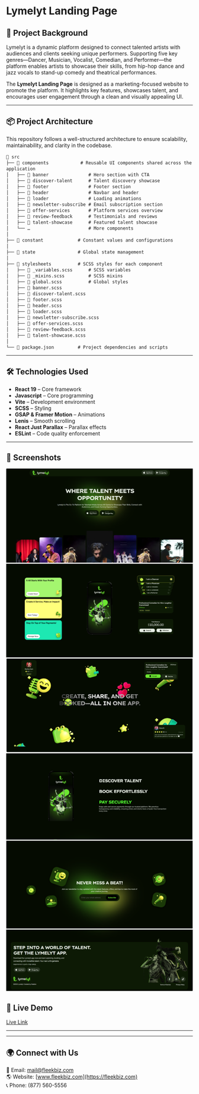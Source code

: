 # Lymelyt Landing Page

## 🌟 Project Background
Lymelyt is a dynamic platform designed to connect talented artists with audiences and clients seeking unique performers. Supporting five key genres—Dancer, Musician, Vocalist, Comedian, and Performer—the platform enables artists to showcase their skills, from hip-hop dance and jazz vocals to stand-up comedy and theatrical performances.

The **Lymelyt Landing Page** is designed as a marketing-focused website to promote the platform. It highlights key features, showcases talent, and encourages user engagement through a clean and visually appealing UI.

---

## 📦 Project Architecture
This repository follows a well-structured architecture to ensure scalability, maintainability, and clarity in the codebase.
```
📂 src
├── 📂 components            # Reusable UI components shared across the application
│   ├── 📂 banner               # Hero section with CTA
│   ├── 📂 discover-talent      # Talent discovery showcase
│   ├── 📂 footer               # Footer section
│   ├── 📂 header               # Navbar and header
│   ├── 📂 loader               # Loading animations
│   ├── 📂 newsletter-subscribe # Email subscription section
│   ├── 📂 offer-services       # Platform services overview
│   ├── 📂 review-feedback      # Testimonials and reviews
│   ├── 📂 talent-showcase      # Featured talent showcase
│   └── …                      # More components
│
├── 📂 constant             # Constant values and configurations
│
├── 📂 state                # Global state management
│
├── 📂 stylesheets          # SCSS styles for each component
│   ├── 📜 _variables.scss      # SCSS variables
│   ├── 📜 _mixins.scss         # SCSS mixins
│   ├── 📜 global.scss          # Global styles
│   ├── 📜 banner.scss
│   ├── 📜 discover-talent.scss
│   ├── 📜 footer.scss
│   ├── 📜 header.scss
│   ├── 📜 loader.scss
│   ├── 📜 newsletter-subscribe.scss
│   ├── 📜 offer-services.scss
│   ├── 📜 review-feedback.scss
│   ├── 📜 talent-showcase.scss
│
└── 📜 package.json         # Project dependencies and scripts
```

---

## 🛠️ Technologies Used

- **React 19** – Core framework
- **Javascript** – Core programming
- **Vite** – Development environment
- **SCSS** – Styling
- **GSAP & Framer Motion** – Animations
- **Lenis** – Smooth scrolling
- **React Just Parallax** – Parallax effects
- **ESLint** – Code quality enforcement


---

## 📸 Screenshots
![Hero Banner](https://raw.githubusercontent.com/fleekbiz/lymelyt-landing-demo/main/assets/banner.png)
![Talent Showcase](https://raw.githubusercontent.com/fleekbiz/lymelyt-landing-demo/main/assets/services.png)
![Testimonials](https://raw.githubusercontent.com/fleekbiz/lymelyt-landing-demo/main/assets/cta.png)
![Testimonials](https://raw.githubusercontent.com/fleekbiz/lymelyt-landing-demo/main/assets/features.png)
![Testimonials](https://raw.githubusercontent.com/fleekbiz/lymelyt-landing-demo/main/assets/contact.png)
![Testimonials](https://raw.githubusercontent.com/fleekbiz/lymelyt-landing-demo/main/assets/footer.png)

## 🚀 Live Demo
[Live Link](https://lymlight-web.vercel.app/)

---

---

## 🌍 Connect with Us
📧 Email: mail@fleekbiz.com  
🌎 Website: [www.fleekbiz.com](https://fleekbiz.com)  
📞 Phone: (877) 560-5556

